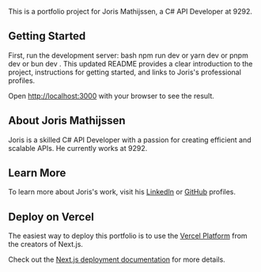 This is a portfolio project for Joris Mathijssen, a C# API Developer at 9292.

## Getting Started

First, run the development server:
bash
npm run dev
or
yarn dev
or
pnpm dev
or
bun dev
.
This updated README provides a clear introduction to the project, instructions for getting started, and links to Joris's professional profiles.

Open [http://localhost:3000](http://localhost:3000) with your browser to see the result.

## About Joris Mathijssen

Joris is a skilled C# API Developer with a passion for creating efficient and scalable APIs. He currently works at 9292.

## Learn More

To learn more about Joris's work, visit his [LinkedIn](https://www.linkedin.com/in/jorismathijssen) or [GitHub](https://github.com/jorismathijssen) profiles.

## Deploy on Vercel

The easiest way to deploy this portfolio is to use the [Vercel Platform](https://vercel.com/new) from the creators of Next.js.

Check out the [Next.js deployment documentation](https://nextjs.org/docs/app/building-your-application/deploying) for more details.